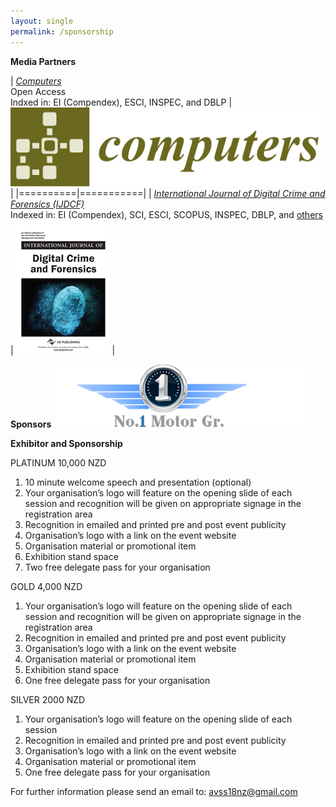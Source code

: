 ```yaml
---
layout: single
permalink: /sponsorship
---
```


**Media Partners**

| [*Computers*](http://www.mdpi.com/journal/computers)<br/> Open Access<br/> Indxed in: EI (Compendex), ESCI, INSPEC, and DBLP | [![MDPI Computers](/assets/images/computers-logo.png)](http://www.mdpi.com/journal/computers) |
|==========|===========|
| [*International Journal of Digital Crime and Forensics (IJDCF)*](https://www.igi-global.com/journal/international-journal-digital-crime-forensics/1112)<br/> Indexed in: EI (Compendex), SCI, ESCI, SCOPUS, INSPEC, DBLP, and [others](https://www.igi-global.com/journal/international-journal-digital-crime-forensics/1112#indices) | [![IJDCF](/assets/images/IJDCF.png)]((https://www.igi-global.com/journal/international-journal-digital-crime-forensics/1112)) |

**Sponsors**
[![No.1 Motor Group](/assets/images/no1motorgroup.png)](http://www.1motor.co.nz)

**Exhibitor and Sponsorship**

PLATINUM 10,000 NZD
1. 10 minute welcome speech and presentation (optional)
2. Your organisation’s logo will feature on the opening slide of each session and recognition will be given on appropriate signage in the registration area
3. Recognition in emailed and printed pre and post event publicity
4. Organisation’s logo with a link on the event website
5. Organisation material or promotional item
6. Exhibition stand space
7. Two free delegate pass for your organisation

GOLD 4,000 NZD
1. Your organisation’s logo will feature on the opening slide of each session and recognition will be given on appropriate signage in the registration area
2. Recognition in emailed and printed pre and post event publicity
3. Organisation’s logo with a link on the event website
4. Organisation material or promotional item
5. Exhibition stand space
6. One free delegate pass for your organisation

SILVER 2000 NZD
1. Your organisation’s logo will feature on the opening slide of each session
2. Recognition in emailed and printed pre and post event publicity
3. Organisation’s logo with a link on the event website
4. Organisation material or promotional item
5. One free delegate pass for your organisation

For further information please send an email to: <a href="mailto:avss18nz@gmail.com">avss18nz@gmail.com</a>